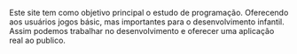 Este site tem como objetivo principal o estudo de programação. 
Oferecendo aos usuários jogos básic, mas importantes para o desenvolvimento infantil.
Assim podemos trabalhar no desenvolvimento e oferecer uma aplicação real ao publico.